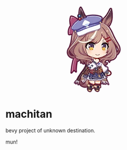 <p align="center">
  <img src="assets/machitan.png">
</p>

# machitan

bevy project of unknown destination.

mun!
